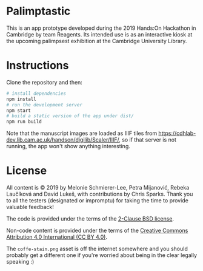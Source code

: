 # Palimptastic

This is an app prototype developed during the 2019 Hands:On Hackathon in
Cambridge by team Reagents. Its intended use is as an interactive kiosk
at the upcoming palimpsest exhibition at the Cambridge University
Library.

# Instructions

Clone the repository and then:

```sh
# install dependencies
npm install
# run the development server
npm start
# build a static version of the app under dist/
npm run build
```

Note that the manuscript images are loaded as IIIF tiles from
<https://cdhlab-dev.lib.cam.ac.uk/handson/digilib/Scaler/IIIF/>, so if
that server is not running, the app won't show anything interesting.

# License

All content is &copy; 2019 by Melonie Schmierer-Lee, Petra Mijanović,
Rebeka Laučíková and David Lukeš, with contributions by Chris Sparks.
Thank you to all the testers (designated or impromptu) for taking the
time to provide valuable feedback!

The code is provided under the terms of the [2-Clause BSD
license](https://opensource.org/licenses/bsd-license.php).

Non-code content is provided under the terms of the [Creative Commons
Attribution 4.0 International (CC BY
4.0)](https://creativecommons.org/licenses/by/4.0/).

The `coffe-stain.png` asset is off the internet somewhere and you should
probably get a different one if you're worried about being in the clear
legally speaking :)
